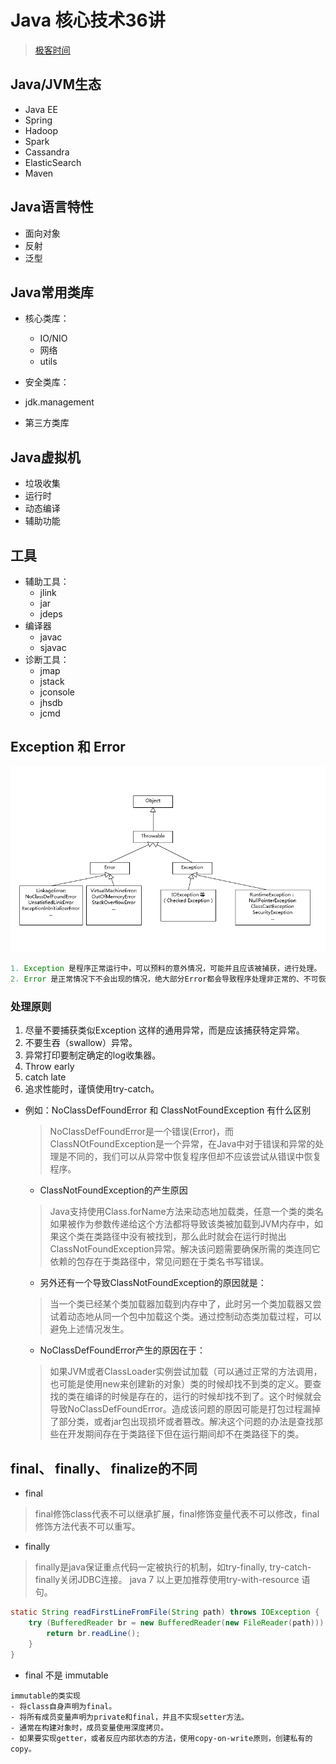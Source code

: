 # Java 核心技术36讲

> [极客时间](https://time.geekbang.org/column/article/6845)  

## Java/JVM生态

- Java EE  
- Spring  
- Hadoop  
- Spark  
- Cassandra
- ElasticSearch
- Maven

## Java语言特性

- 面向对象
- 反射
- 泛型

## Java常用类库

- 核心类库：  
  - IO/NIO
  - 网络
  - utils

- 安全类库：

- jdk.management

- 第三方类库

## Java虚拟机

- 垃圾收集
- 运行时
- 动态编译
- 辅助功能

## 工具

- 辅助工具：
  - jlink
  - jar
  - jdeps
- 编译器
  - javac
  - sjavac
- 诊断工具：  
  - jmap
  - jstack
  - jconsole
  - jhsdb
  - jcmd

## Exception 和 Error

![Exception&Error](./assets/accba531a365e6ae39614ebfa3273900.png)

```java
1. Exception 是程序正常运行中，可以预料的意外情况，可能并且应该被捕获，进行处理。
2. Error 是正常情况下不会出现的情况，绝大部分Error都会导致程序处理非正常的、不可恢复的状态。既然是非正常情况下，所以不便于也不需要捕获。
```

### 处理原则

  1. 尽量不要捕获类似Exception 这样的通用异常，而是应该捕获特定异常。
  2. 不要生吞（swallow）异常。
  3. 异常打印要制定确定的log收集器。
  4. Throw early
  5. catch late
  6. 追求性能时，谨慎使用try-catch。

- 例如：NoClassDefFoundError 和 ClassNotFoundException 有什么区别
  > NoClassDefFoundError是一个错误(Error)，而ClassNOtFoundException是一个异常，在Java中对于错误和异常的处理是不同的，我们可以从异常中恢复程序但却不应该尝试从错误中恢复程序。
  - ClassNotFoundException的产生原因
  > Java支持使用Class.forName方法来动态地加载类，任意一个类的类名如果被作为参数传递给这个方法都将导致该类被加载到JVM内存中，如果这个类在类路径中没有被找到，那么此时就会在运行时抛出ClassNotFoundException异常。解决该问题需要确保所需的类连同它依赖的包存在于类路径中，常见问题在于类名书写错误。
  - 另外还有一个导致ClassNotFoundException的原因就是：
  > 当一个类已经某个类加载器加载到内存中了，此时另一个类加载器又尝试着动态地从同一个包中加载这个类。通过控制动态类加载过程，可以避免上述情况发生。
  - NoClassDefFoundError产生的原因在于：
  > 如果JVM或者ClassLoader实例尝试加载（可以通过正常的方法调用，也可能是使用new来创建新的对象）类的时候却找不到类的定义。要查找的类在编译的时候是存在的，运行的时候却找不到了。这个时候就会导致NoClassDefFoundError。造成该问题的原因可能是打包过程漏掉了部分类，或者jar包出现损坏或者篡改。解决这个问题的办法是查找那些在开发期间存在于类路径下但在运行期间却不在类路径下的类。

## final、 finally、 finalize的不同

- final

> final修饰class代表不可以继承扩展，final修饰变量代表不可以修改，final修饰方法代表不可以重写。

- finally

> finally是java保证重点代码一定被执行的机制，如try-finally, try-catch-finally关闭JDBC连接。
> java 7 以上更加推荐使用try-with-resource 语句。

```java
static String readFirstLineFromFile(String path) throws IOException {
    try (BufferedReader br = new BufferedReader(new FileReader(path))) {
        return br.readLine();
    }
}
```

- final 不是 immutable

```text
immutable的类实现
- 将class自身声明为final。
- 将所有成员变量声明为private和final，并且不实现setter方法。
- 通常在构建对象时，成员变量使用深度拷贝。
- 如果要实现getter，或者反应内部状态的方法，使用copy-on-write原则，创建私有的copy。
```
